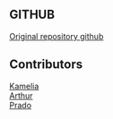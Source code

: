## GITHUB
[Original repository github](https://github.com/KameliaTag/HACKATHON_2022)

## Contributors
[Kamelia](https://github.com/KameliaTag) \
[Arthur](https://github.com/Haborym) \
[Prado](https://github.com/maheryy)